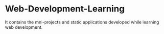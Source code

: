 # Web-Development-Learning

It contains the mni-projects and static applications developed while learning web development.
